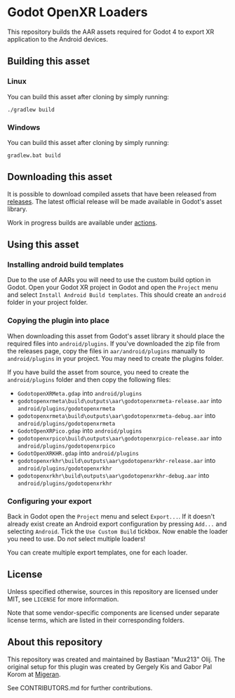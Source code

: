 # Godot OpenXR Loaders

This repository builds the AAR assets required for Godot 4 to export XR application to the Android devices.

## Building this asset

### Linux
You can build this asset after cloning by simply running:
```
./gradlew build
```

### Windows
You can build this asset after cloning by simply running:
```
gradlew.bat build
```

## Downloading this asset

It is possible to download compiled assets that have been released from [releases](https://github.com/GodotVR/godot_openxr_loaders/releases).
The latest official release will be made available in Godot's asset library.

Work in progress builds are available under [actions](https://github.com/GodotVR/godot_openxr_loaders/actions).

## Using this asset

### Installing android build templates

Due to the use of AARs you will need to use the custom build option in Godot.
Open your Godot XR project in Godot and open the `Project` menu and select `Install Android Build templates`.
This should create an `android` folder in your project folder.

### Copying the plugin into place

When downloading this asset from Godot's asset library it should place the required files into `android/plugins`.
If you've downloaded the zip file from the releases page, copy the files in `aar/android/plugins` manually to `android/plugins` in your project. You may need to create the plugins folder.

If you have build the asset from source, you need to create the `android/plugins` folder and then copy the following files:
- `GodotopenXRMeta.gdap` into `android/plugins`
- `godotopenxrmeta\build\outputs\aar\godotopenxrmeta-release.aar` into `android/plugins/godotopenxrmeta`
- `godotopenxrmeta\build\outputs\aar\godotopenxrmeta-debug.aar` into `android/plugins/godotopenxrmeta`
- `GodotOpenXRPico.gdap` into `android/plugins`
- `godotopenxrpico\build\outputs\aar\godotopenxrpico-release.aar` into `android/plugins/godotopenxrpico`
- `GodotOpenXRKHR.gdap` into `android/plugins`
- `godotopenxrkhr\build\outputs\aar\godotopenxrkhr-release.aar` into `android/plugins/godotopenxrkhr`
- `godotopenxrkhr\build\outputs\aar\godotopenxrkhr-debug.aar` into `android/plugins/godotopenxrkhr`

### Configuring your export

Back in Godot open the `Project` menu and select `Export...`.
If it doesn't already exist create an Android export configuration by pressing `Add...` and selecting `Android`.
Tick the `Use Custom Build` tickbox.
Now enable the loader you need to use. Do *not* select multiple loaders!

You can create multiple export templates, one for each loader.

## License

Unless specified otherwise, sources in this repository are licensed under MIT, see `LICENSE` for more information.

Note that some vendor-specific components are licensed under separate license terms, which are listed in their corresponding folders.

## About this repository

This repository was created and maintained by Bastiaan "Mux213" Olij. The original setup for this plugin was created by Gergely Kis and Gabor Pal Korom at [Migeran](https://migeran.com).

See CONTRIBUTORS.md for further contributions.
